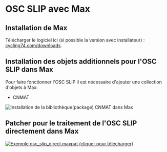 # OSC SLIP avec Max

## Installation de Max

Télécharger le logiciel ici (si possible la version avec installateur) : [cycling74.com/downloads](https://cycling74.com/downloads).

## Installation des objets additionnels pour l'OSC SLIP dans Max

Pour faire fonctionner l'OSC SLIP il est nécessaire d'ajouter une collection d'objets à Max:
* CNMAT

![Installation de la bibliothèque(package) CNMAT dans Max](./max_installation_cnmat.png)



## Patcher pour le traitement de l'OSC SLIP directement dans Max

[![Exemple osc_slip_direct.maxpat (cliquer pour télécharger)](./osc_slip_direct_max_patcher.png)](./osc_slip_direct.maxpat)

